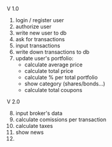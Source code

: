 V 1.0

1. login / register user
2. authorize user
3. write new user to db
4. ask for transactions
5. input transactions
6. write down transactions to db
7. update user's portfolio:
   - calculate average price
   - calculate total price
   - calculate % per total portfolio
   - show category (shares/bonds...)
   - calculate total coupons

V 2.0

8. input broker's data
9. calculate comissions per transaction
10. calculate taxes
11. show news
12. 